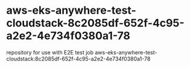# aws-eks-anywhere-test-cloudstack-8c2085df-652f-4c95-a2e2-4e734f0380a1-78
repository for use with E2E test job aws-eks-anywhere-test-cloudstack:8c2085df-652f-4c95-a2e2-4e734f0380a1-78
